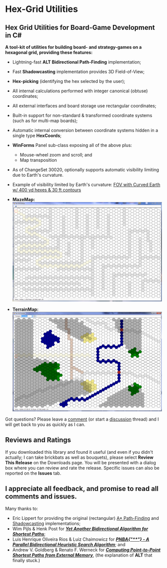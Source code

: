 # Hex-Grid Utilities

## Hex Grid Utilities for Board-Game Development in C#

**A tool-kit of utilities for building board- and strategy-games on a hexagonal grid, providing these features:**

* Lightning-fast **ALT Bidirectional Path-Finding** implementation;
* Fast **Shadowcasting** implementation provides 3D Field-of-View;
* **Hex-picking** (identifying the hex selected by the user);
* All internal calculations performed with integer canonical (obtuse) coordinates;
* All external interfaces and board storage use rectangular coordinates;
* Built-in support for non-standard & transformed coordinate systems (such as for multi-map boards);
* Automatic internal conversion between coordinate systems hidden in a single type **HexCoords**;
* **WinForms** Panel sub-class exposing all of the above plus:
	* Mouse-wheel zoom and scroll; and
	* Map transposition
* As of ChangeSet 30020, optionally supports automatic visibility limiting due to Earth's curvature.
* Example of visibility limited by Earth's curvature: [FOV with Curved Earth w/ 400 yd hexes & 30 ft contours](FOV-with-Curved-Earth-w_-400-yd-hexes-&-30-ft-contours)

* **MazeMap:**   ![](Home_MazeMapPathFInding.PNG)
* **TerrainMap:**   ![](Home_TerrainMapFOV.PNG)

Got questions? Please leave a [comment](http://hexgridutilities.codeplex.com/documentation) (or start a [discussion](http://hexgridutilities.codeplex.com/discussions) thread) and I will get back to you as quickly as I can.

## Reviews and Ratings
If you downloaded this library and found it useful (and even if you didn't actually; I can take brickbats as well as bouquets), please select **Review This Release** on the Downloads page. You will be presented with a dialog box where you can review and rate the release. Specific issues can also be reported on the **Issues** tab.

I appreciate all feedback, and promise to read all comments and issues. 
----
Many thanks to:
* Eric Lippert for providing the original (rectangular) [A* Path-Finding](http://blogs.msdn.com/b/ericlippert/archive/tags/astar/) and [Shadowcasting](http://blogs.msdn.com/b/ericlippert/archive/tags/shadowcasting/) implementations;
* Wim Pijls & Henk Post for **_[Yet Another Bidirectional Algorithm for Shortest Paths](http://repub.eur.nl/res/pub/16100/ei2009-10.pdf)_**;
* Luis Henrique Oliveira Rios & Luiz Chaimowicz for **_[PNBA{"**"} - A Parallel Bidirectional Heuristic Search Algorithm](http://homepages.dcc.ufmg.br/~chaimo/public/ENIA11.pdf|)_**; and
* Andrew V. Goldberg & Renato F. Werneck for **_[Computing Point-to-Point Shortest Paths from External Memory](http://www.cs.princeton.edu/courses/archive/spr06/cos423/Handouts/GW05.pdf)_**, (the explanation of **ALT** that finally stuck.)
